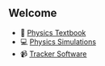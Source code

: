 ## Welcome

* :orange_book: [Physics Textbook](https://veillette.github.io/physics-book/)
* :computer: [Physics Simulations](https://veillette.github.io/simulations/)
* :video_camera: [Tracker Software](https://veillette.github.io/jsTrack/)
